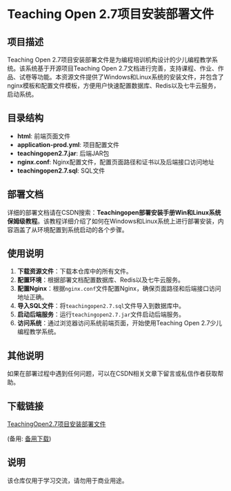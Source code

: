 # Teaching Open 2.7项目安装部署文件

## 项目描述
Teaching Open 2.7项目安装部署文件是为编程培训机构设计的少儿编程教学系统。该系统基于开源项目Teaching Open 2.7文档进行完善，支持课程、作业、作品、试卷等功能。本资源文件提供了Windows和Linux系统的安装文件，并包含了nginx模板和配置文件模板，方便用户快速配置数据库、Redis以及七牛云服务，启动系统。

## 目录结构
- **html**: 前端页面文件
- **application-prod.yml**: 项目配置文件
- **teachingopen2.7.jar**: 后端JAR包
- **nginx.conf**: Nginx配置文件，配置页面路径和证书以及后端接口访问地址
- **teachingopen2.7.sql**: SQL文件

## 部署文档
详细的部署文档请在CSDN搜索：**Teachingopen部署安装手册Win和Linux系统保姆级教程**。该教程详细介绍了如何在Windows和Linux系统上进行部署安装，内容涵盖了从环境配置到系统启动的各个步骤。

## 使用说明
1. **下载资源文件**：下载本仓库中的所有文件。
2. **配置环境**：根据部署文档配置数据库、Redis以及七牛云服务。
3. **配置Nginx**：根据`nginx.conf`文件配置Nginx，确保页面路径和后端接口访问地址正确。
4. **导入SQL文件**：将`teachingopen2.7.sql`文件导入到数据库中。
5. **启动后端服务**：运行`teachingopen2.7.jar`文件启动后端服务。
6. **访问系统**：通过浏览器访问系统前端页面，开始使用Teaching Open 2.7少儿编程教学系统。

## 其他说明
如果在部署过程中遇到任何问题，可以在CSDN相关文章下留言或私信作者获取帮助。

## 下载链接
[TeachingOpen2.7项目安装部署文件](https://pan.quark.cn/s/22d8dc3af3bf) 

(备用: [备用下载](https://pan.baidu.com/s/1FBML4KF2m-r0IUQ9iIJeTA?pwd=1234))

## 说明

该仓库仅用于学习交流，请勿用于商业用途。
